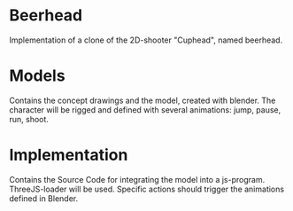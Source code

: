 # Beerhead
Implementation of a clone of the 2D-shooter "Cuphead", named beerhead.

# Models
Contains the concept drawings and the model, created with blender. The character will be rigged and defined with several animations: jump, pause, run, shoot.

# Implementation
Contains the Source Code for integrating the model into a js-program. ThreeJS-loader will be used. Specific actions should trigger the animations defined in Blender.
